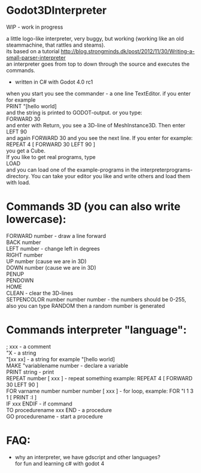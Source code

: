# Godot3DInterpreter

WIP - work in progress

a little logo-like interpreter, very buggy, but working (working like an old steammachine, that rattles and steams).   
its based on a tutorial http://blog.strongminds.dk/post/2012/11/30/Writing-a-small-parser-interpreter   
an interpreter goes from top to down through the source and executes the commands.   
- written in C# with Godot 4.0 rc1   

when you start you see the commander - a one line TextEditor. if you enter for example   
PRINT "[hello world]    
and the string is printed to GODOT-output. or you type:    
FORWARD 30    
and enter with Return, you see a 3D-line of MeshInstance3D. Then enter   
LEFT 90   
and again FORWARD 30 and you see the next line. If you enter for example:   
REPEAT 4 [ FORWARD 30 LEFT 90 ]   
you get a Cube.   
If you like to get real programs, type   
LOAD   
and you can load one of the example-programs in the interpreterprograms-directory. You can take your editor you like and write others and load them with load.   
    
   
# Commands 3D (you can also write lowercase):   
FORWARD number - draw a line forward   
BACK number   
LEFT number - change left in degrees   
RIGHT number   
UP number (cause we are in 3D)   
DOWN number (cause we are in 3D)   
PENUP    
PENDOWN   
HOME   
CLEAN - clear the 3D-lines   
SETPENCOLOR number number number - the numbers should be 0-255, also you can type RANDOM then a random number is generated   

# Commands interpreter "language":   
; xxx - a comment   
"X - a string   
"[xx xx] - a string for example "[hello world]   
MAKE "variablename number - declare a variable   
PRINT string - print   
REPEAT number [ xxx ] - repeat something example: REPEAT 4 [ FORWARD 30 LEFT 90 ]   
FOR varname number number number [ xxx ] - for loop, example: FOR "I 1 3 1 [ PRINT :I ]   
IF xxx ENDIF - if command   
TO procedurename xxx END - a procedure   
GO procedurename - start a procedure   
   
     
   
      
# FAQ:   
- why an interpreter, we have gdscript and other languages?   
  for fun and learning c# with godot 4   
  




